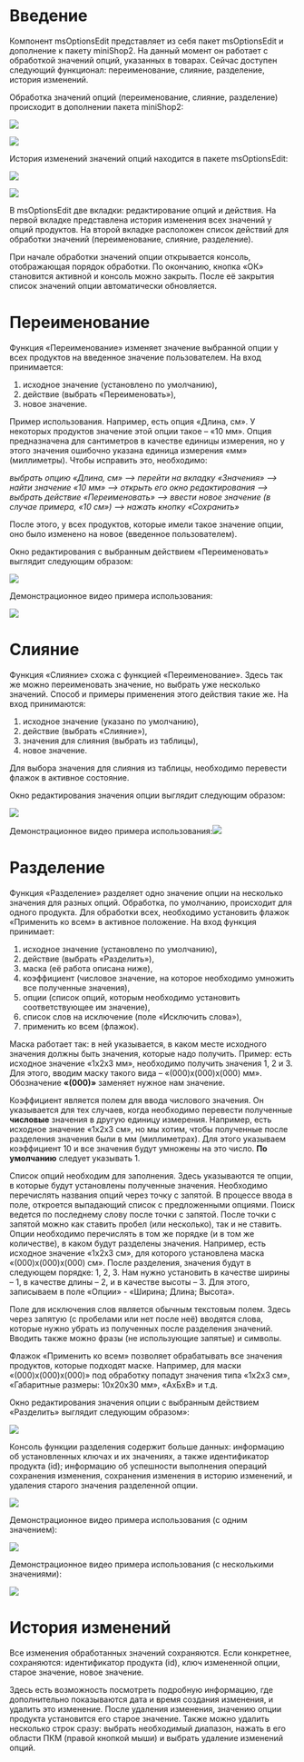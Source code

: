 # Введение

Компонент msOptionsEdit представляет из себя пакет msOptionsEdit и дополнение к пакету miniShop2. На данный момент он работает с обработкой значений опций, указанных в товарах. Сейчас доступен следующий функционал: переименование, слияние, разделение, история изменений.

Обработка значений опций (переименование, слияние, разделение) происходит в дополнении пакета miniShop2:

![](media/287b7d50ab9bf47613208ad8db063145.png)

![](media/c1ba00dbcb830dd4bc08a40703a10e13.png)

История изменений значений опций находится в пакете msOptionsEdit:

![](media/ec403c6e8a7d0d72fc301a2f46db1396.png)

![](media/aa798dcad777b02e4991ae14c6e674c8.png)

В msOptionsEdit две вкладки: редактирование опций и действия. На первой вкладке представлена история изменения всех значений у опций продуктов. На второй вкладке расположен список действий для обработки значений (переименование, слияние, разделение).

При начале обработки значений опции открывается консоль, отображающая порядок обработки. По окончанию, кнопка «ОК» становится активной и консоль можно закрыть. После её закрытия список значений опции автоматически обновляется.

# Переименование

Функция «Переименование» изменяет значение выбранной опции у всех продуктов на введенное значение пользователем. На вход принимается:

1.  исходное значение (установлено по умолчанию),
2.  действие (выбрать «Переименовать»),
3.  новое значение.

Пример использования. Например, есть опция «Длина, см». У некоторых продуктов значение этой опции такое – «10 мм». Опция предназначена для сантиметров в качестве единицы измерения, но у этого значения ошибочно указана единица измерения «мм» (миллиметры). Чтобы исправить это, необходимо:

*выбрать опцию «Длина, см» ⟶ перейти на вкладку «Значения» ⟶ найти значение «10 мм» ⟶ открыть его окно редактирования ⟶ выбрать действие «Переименовать» ⟶ ввести новое значение (в случае примера, «10 см») ⟶ нажать кнопку «Сохранить»*

После этого, у всех продуктов, которые имели такое значение опции, оно было изменено на новое (введенное пользователем).

Окно редактирования с выбранным действием «Переименовать» выглядит следующим образом:

![](media/845a2a1ebe17eb86099d6cb0dd716050.png)

Демонстрационное видео примера использования:

![](media/42ca93d87a69892b54cdee4ee8c5d5d1.gif)

# Слияние

Функция «Слияние» схожа с функцией «Переименование». Здесь так же можно переименовать значение, но выбрать уже несколько значений. Способ и примеры применения этого действия такие же. На вход принимаются:

1.  исходное значение (указано по умолчанию),
2.  действие (выбрать «Слияние»),
3.  значения для слияния (выбрать из таблицы),
4.  новое значение.

Для выбора значения для слияния из таблицы, необходимо перевести флажок в активное состояние.

Окно редактирования значения опции выглядит следующим образом:

![](media/886fc6e8903acb9675786dcfe707c452.png)

Демонстрационное видео примера использования:![](media/d02c68b1970c05ab67b854135d9bdbff.gif)

# Разделение

Функция «Разделение» разделяет одно значение опции на несколько значения для разных опций. Обработка, по умолчанию, происходит для одного продукта. Для обработки всех, необходимо установить флажок «Применить ко всем» в активное положение. На вход функция принимает:

1.  исходное значение (установлено по умолчанию),
2.  действие (выбрать «Разделить»),
3.  маска (её работа описана ниже),
4.  коэффициент (числовое значение, на которое необходимо умножить все полученные значения),
5.  опции (список опций, которым необходимо установить соответствующее им значение),
6.  список слов на исключение (поле «Исключить слова»),
7.  применить ко всем (флажок).

Маска работает так: в ней указывается, в каком месте исходного значения должны быть значения, которые надо получить. Пример: есть исходное значение «1х2х3 мм», необходимо получить значения 1, 2 и 3. Для этого, вводим маску такого вида – «(000)х(000)х(000) мм». Обозначение **«(000)»** заменяет нужное нам значение.

Коэффициент является полем для ввода числового значения. Он указывается для тех случаев, когда необходимо перевести полученные **числовые** значения в другую единицу измерения. Например, есть исходное значение «1х2х3 см», но мы хотим, чтобы полученные после разделения значения были в мм (миллиметрах). Для этого указываем коэффициент 10 и все значения будут умножены на это число. **По умолчанию** следует указывать 1.

Список опций необходим для заполнения. Здесь указываются те опции, в которые будут установлены полученные значения. Необходимо перечислять названия опций через точку с запятой. В процессе ввода в поле, откроется выпадающий список с предложенными опциями. Поиск ведется по последнему слову после точки с запятой. После точки с запятой можно как ставить пробел (или несколько), так и не ставить. Опции необходимо перечислять в том же порядке (и в том же количестве), в каком будут разделены значения. Например, есть исходное значение «1х2х3 см», для которого установлена маска «(000)х(000)х(000) см». После разделения, значения будут в следующем порядке: 1, 2, 3. Нам нужно установить в качестве ширины – 1, в качестве длины – 2, и в качестве высоты – 3. Для этого, записываем в поле «Опции» - «Ширина; Длина; Высота».

Поле для исключения слов является обычным текстовым полем. Здесь через запятую (с пробелами или нет после неё) вводятся слова, которые нужно убрать из полученных после разделения значений. Вводить также можно фразы (не использующие запятые) и символы.

Флажок «Применить ко всем» позволяет обрабатывать все значения продуктов, которые подходят маске. Например, для маски «(000)х(000)х(000)» под обработку попадут значения типа «1х2х3 см», «Габаритные размеры: 10х20х30 мм», «АхБхВ» и т.д.

Окно редактирования значения опции с выбранным действием «Разделить» выглядит следующим образом»:

![](media/32b6cc06cef6f250358788902b377989.png)

Консоль функции разделения содержит больше данных: информацию об установленных ключах и их значениях, а также идентификатор продукта (id); информацию об успешности выполнения операций сохранения изменения, сохранения изменения в историю изменений, и удаления старого значения разделенной опции.

![](media/24fbead33da14ef4b60c9c727e2ad303.png)

Демонстрационное видео примера использования (с одним значением):

![](media/f1ea1ddd3d74074f8e8cff2b145d2fc2.gif)

Демонстрационное видео примера использования (с несколькими значениями):

![](media/7c1d84112c0f5a9678017ec2c4bd13f8.gif)

# 

# История изменений

Все изменения обработанных значений сохраняются. Если конкретнее, сохраняются: идентификатор продукта (id), ключ измененной опции, старое значение, новое значение.

Здесь есть возможность посмотреть подробную информацию, где дополнительно показываются дата и время создания изменения, и удалить это изменение. После удаления изменения, значению опции продукта установится его старое значение. Также можно удалить несколько строк сразу: выбрать необходимый диапазон, нажать в его области ПКМ (правой кнопкой мыши) и выбрать удаление изменений опций.
